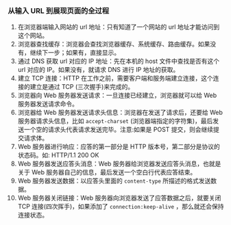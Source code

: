 ### 从输入 URL 到展现页面的全过程
1. 在浏览器端输入网站的 url 地址：只有知道了一个网站的 url 地址才能访问到这个网站。
2. 浏览器查找缓存：浏览器会查找浏览器缓存、系统缓存、路由缓存。如果没有，继续下一步；如果有，直接显示。
3. 通过 DNS 获取 url 对应的 IP 地址：先在本机的 host 文件中查找是否有这个 url 对应的 IP。如果没有，就请求 DNS 进行 IP 地址的获取。
4. 建立 TCP 连接：HTTP 在工作之前，需要客户端和服务端建立连接，这个连接的建立是通过 TCP (三次握手)来完成的。
5. 浏览器向 Web 服务器发送请求：一旦连接已经建立，浏览器就可以给 Web 服务器发送请求命令。
6. 浏览器给 Web 服务器发送请求头信息：浏览器在发送了请求后，还要给 Web 服务器请求头信息，比如 ```accept-charset``` (浏览器端指定的字符集)，最后发送一个空的请求头代表请求发送完毕。注意:如果是 POST 提交，则会继续提交请求体。
7. Web 服务器进行响应：应答的第一部分是 HTTP 版本号，第二部分是协议的状态码。如: HTTP/1.1 200 OK
8. Web 服务器发送应答头消息：Web 服务器给浏览器发送应答头消息，也就是关于 Web 服务器自己的信息，最后发送一个空白行代表应答结束。
9. Web 服务器发送数据：以应答头里面的 ```content-type``` 所描述的格式发送数据。
10. Web 服务器关闭链接：Web 服务器向浏览器发送了应答数据之后，就要关闭 TCP 连接(四次挥手)，如果添加了 ```connection:keep-alive``` ，那么就还会保持连接状态。
